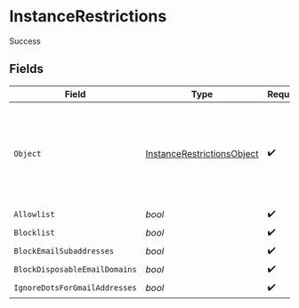 # InstanceRestrictions

Success


## Fields

| Field                                                                                 | Type                                                                                  | Required                                                                              | Description                                                                           | Example                                                                               |
| ------------------------------------------------------------------------------------- | ------------------------------------------------------------------------------------- | ------------------------------------------------------------------------------------- | ------------------------------------------------------------------------------------- | ------------------------------------------------------------------------------------- |
| `Object`                                                                              | [InstanceRestrictionsObject](../../Models/Components/InstanceRestrictionsObject.md)   | :heavy_check_mark:                                                                    | String representing the object's type. Objects of the same type share the same value. | instance_restrictions                                                                 |
| `Allowlist`                                                                           | *bool*                                                                                | :heavy_check_mark:                                                                    | N/A                                                                                   | false                                                                                 |
| `Blocklist`                                                                           | *bool*                                                                                | :heavy_check_mark:                                                                    | N/A                                                                                   | true                                                                                  |
| `BlockEmailSubaddresses`                                                              | *bool*                                                                                | :heavy_check_mark:                                                                    | N/A                                                                                   | true                                                                                  |
| `BlockDisposableEmailDomains`                                                         | *bool*                                                                                | :heavy_check_mark:                                                                    | N/A                                                                                   |                                                                                       |
| `IgnoreDotsForGmailAddresses`                                                         | *bool*                                                                                | :heavy_check_mark:                                                                    | N/A                                                                                   | false                                                                                 |